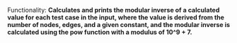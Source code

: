 Functionality: **Calculates and prints the modular inverse of a calculated value for each test case in the input, where the value is derived from the number of nodes, edges, and a given constant, and the modular inverse is calculated using the pow function with a modulus of 10^9 + 7.**